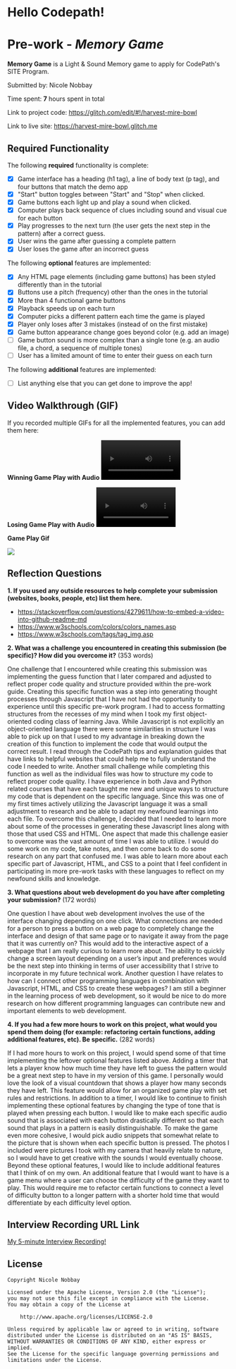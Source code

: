 # Hello Codepath!

# Pre-work - *Memory Game*

**Memory Game** is a Light & Sound Memory game to apply for CodePath's SITE Program. 

Submitted by: Nicole Nobbay

Time spent: **7** hours spent in total

Link to project code: https://glitch.com/edit/#!/harvest-mire-bowl

Link to live site: https://harvest-mire-bowl.glitch.me

## Required Functionality

The following **required** functionality is complete:

* [x] Game interface has a heading (h1 tag), a line of body text (p tag), and four buttons that match the demo app
* [x] "Start" button toggles between "Start" and "Stop" when clicked. 
* [x] Game buttons each light up and play a sound when clicked. 
* [x] Computer plays back sequence of clues including sound and visual cue for each button
* [x] Play progresses to the next turn (the user gets the next step in the pattern) after a correct guess. 
* [x] User wins the game after guessing a complete pattern
* [x] User loses the game after an incorrect guess

The following **optional** features are implemented:

* [x] Any HTML page elements (including game buttons) has been styled differently than in the tutorial
* [x] Buttons use a pitch (frequency) other than the ones in the tutorial
* [x] More than 4 functional game buttons
* [x] Playback speeds up on each turn
* [x] Computer picks a different pattern each time the game is played
* [x] Player only loses after 3 mistakes (instead of on the first mistake)
* [x] Game button appearance change goes beyond color (e.g. add an image)
* [ ] Game button sound is more complex than a single tone (e.g. an audio file, a chord, a sequence of multiple tones)
* [ ] User has a limited amount of time to enter their guess on each turn

The following **additional** features are implemented:

- [ ] List anything else that you can get done to improve the app!

## Video Walkthrough (GIF)

If you recorded multiple GIFs for all the implemented features, you can add them here:

**Winning Game Play with Audio**
<video src='https://user-images.githubusercontent.com/77033963/161368246-d57fb31b-4f66-422b-8f67-04d889361da9.mov' width=180/>

**Losing Game Play with Audio**
<video src='https://user-images.githubusercontent.com/77033963/161368312-0bc78005-fc0e-4a00-b23e-41c35703782d.mov' width=180/>

**Game Play Gif**

![](https://i.imgur.com/uL5hLzU.gifv)


## Reflection Questions
**1. If you used any outside resources to help complete your submission (websites, books, people, etc) list them here.**

- https://stackoverflow.com/questions/4279611/how-to-embed-a-video-into-github-readme-md
- https://www.w3schools.com/colors/colors_names.asp
- https://www.w3schools.com/tags/tag_img.asp 


**2. What was a challenge you encountered in creating this submission (be specific)? How did you overcome it?** (353 words)

One challenge that I encountered while creating this submission was implementing the guess function that I later compared and adjusted to reflect proper code quality and structure provided within the pre-work guide. Creating this specific function was a step into generating thought processes through Javascript that I have not had the opportunity to experience until this specific pre-work program. I had to access formatting structures from the recesses of my mind when I took my first object-oriented coding class of learning Java. While Javascript is not explicitly an object-oriented language there were some similarities in structure I was able to pick up on that I used to my advantage in breaking down the creation of this function to implement the code that would output the correct result. I read through the CodePath tips and explanation guides that have links to helpful websites that could help me to fully understand the code I needed to write. Another small challenge while completing this function as well as the individual files was how to structure my code to reflect proper code quality. I have experience in both Java and Python related courses that have each taught me new and unique ways to structure my code that is dependent on the specific language. Since this was one of my first times actively utilizing the Javascript language it was a small adjustment to research and be able to adapt my newfound learnings into each file. To overcome this challenge, I decided that I needed to learn more about some of the processes in generating these Javascript lines along with those that used CSS and HTML. One aspect that made this challenge easier to overcome was the vast amount of time I was able to utilize. I would do some work on my code, take notes, and then come back to do some research on any part that confused me. I was able to learn more about each specific part of Javascript, HTML, and CSS to a point that I feel confident in participating in more pre-work tasks with these languages to reflect on my newfound skills and knowledge.


**3. What questions about web development do you have after completing your submission?** (172 words)

One question I have about web development involves the use of the interface changing depending on one click. What connections are needed for a person to press a button on a web page to completely change the interface and design of that same page or to navigate it away from the page that it was currently on? This would add to the interactive aspect of a webpage that I am really curious to learn more about. The ability to quickly change a screen layout depending on a user’s input and preferences would be the next step into thinking in terms of user accessibility that I strive to incorporate in my future technical work. Another question I have relates to how can I connect other programming languages in combination with Javascript, HTML, and CSS to create these webpages? I am still a beginner in the learning process of web development, so it would be nice to do more research on how different programming languages can contribute new and important elements to web development.


**4. If you had a few more hours to work on this project, what would you spend them doing (for example: refactoring certain functions, adding additional features, etc). Be specific.** (282 words) 

If I had more hours to work on this project, I would spend some of that time implementing the leftover optional features listed above. Adding a timer that lets a player know how much time they have left to guess the pattern would be a great next step to have in my version of this game. I personally would love the look of a visual countdown that shows a player how many seconds they have left. This feature would allow for an organized game play with set rules and restrictions. In addition to a timer, I would like to continue to finish implementing these optional features by changing the type of tone that is played when pressing each button. I would like to make each specific audio sound that is associated with each button drastically different so that each sound that plays in a pattern is easily distinguishable. To make the game even more cohesive, I would pick audio snippets that somewhat relate to the picture that is shown when each specific button is pressed. The photos I included were pictures I took with my camera that heavily relate to nature, so I would have to get creative with the sounds I would eventually choose. Beyond these optional features, I would like to include additional features that I think of on my own. An additional feature that I would want to have is a game menu where a user can choose the difficulty of the game they want to play. This would require me to refactor certain functions to connect a level of difficulty button to a longer pattern with a shorter hold time that would differentiate by each difficulty level option.


## Interview Recording URL Link

[My 5-minute Interview Recording!](https://loom.com/share/0c15478675d04443a3333197dd2f175d)


## License

    Copyright Nicole Nobbay

    Licensed under the Apache License, Version 2.0 (the "License");
    you may not use this file except in compliance with the License.
    You may obtain a copy of the License at

        http://www.apache.org/licenses/LICENSE-2.0

    Unless required by applicable law or agreed to in writing, software
    distributed under the License is distributed on an "AS IS" BASIS,
    WITHOUT WARRANTIES OR CONDITIONS OF ANY KIND, either express or implied.
    See the License for the specific language governing permissions and
    limitations under the License.
